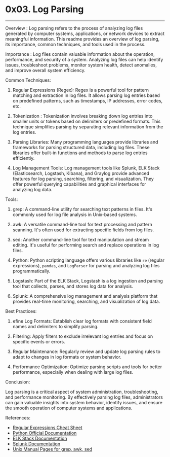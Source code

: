 # 0x03. Log Parsing
---

Overview :
Log parsing refers to the process of analyzing log files generated by computer systems, applications, or network devices to extract meaningful information. This readme provides an overview of log parsing, its importance, common techniques, and tools used in the process.

Importance :
Log files contain valuable information about the operation, performance, and security of a system. Analyzing log files can help identify issues, troubleshoot problems, monitor system health, detect anomalies, and improve overall system efficiency.

Common Techniques:

1. Regular Expressions (Regex): Regex is a powerful tool for pattern matching and extraction in log files. It allows parsing log entries based on predefined patterns, such as timestamps, IP addresses, error codes, etc.

2. Tokenization : Tokenization involves breaking down log entries into smaller units or tokens based on delimiters or predefined formats. This technique simplifies parsing by separating relevant information from the log entries.

3. Parsing Libraries:  Many programming languages provide libraries and frameworks for parsing structured data, including log files. These libraries offer built-in functions and methods to parse log entries efficiently.

4. Log Management Tools: Log management tools like Splunk, ELK Stack (Elasticsearch, Logstash, Kibana), and Graylog provide advanced features for log parsing, searching, filtering, and visualization. They offer powerful querying capabilities and graphical interfaces for analyzing log data.

Tools:

1. grep: A command-line utility for searching text patterns in files. It's commonly used for log file analysis in Unix-based systems.

2. awk: A versatile command-line tool for text processing and pattern scanning. It's often used for extracting specific fields from log files.

3. sed: Another command-line tool for text manipulation and stream editing. It's useful for performing search and replace operations in log files.

4. Python: Python scripting language offers various libraries like `re` (regular expressions), `pandas`, and `LogParser` for parsing and analyzing log files programmatically.

5. Logstash: Part of the ELK Stack, Logstash is a log ingestion and parsing tool that collects, parses, and stores log data for analysis.

6. Splunk: A comprehensive log management and analysis platform that provides real-time monitoring, searching, and visualization of log data.

Best Practices:

1. efine Log Formats: Establish clear log formats with consistent field names and delimiters to simplify parsing.

2. Filtering: Apply filters to exclude irrelevant log entries and focus on specific events or errors.

3. Regular Maintenance: Regularly review and update log parsing rules to adapt to changes in log formats or system behavior.

4. Performance Optimization: Optimize parsing scripts and tools for better performance, especially when dealing with large log files.


Conclusion:

Log parsing is a critical aspect of system administration, troubleshooting, and performance monitoring. By effectively parsing log files, administrators can gain valuable insights into system behavior, identify issues, and ensure the smooth operation of computer systems and applications.

References:
- [Regular Expressions Cheat Sheet](https://www.rexegg.com/regex-quickstart.html)
- [Python Official Documentation](https://docs.python.org/)
- [ELK Stack Documentation](https://www.elastic.co/guide/index.html)
- [Splunk Documentation](https://docs.splunk.com/)
- [Unix Manual Pages for grep, awk, sed](https://man7.org/linux/man-pages/)
